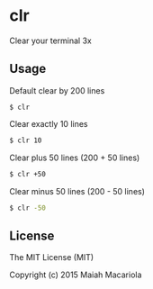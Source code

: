 # clr
Clear your terminal 3x

Usage
---
Default clear by 200 lines
```ssh
$ clr
```

Clear exactly 10 lines
```sh
$ clr 10
```

Clear plus 50 lines (200 + 50 lines)
```sh
$ clr +50
```

Clear minus 50 lines (200 - 50 lines)
```sh
$ clr -50
```

License
---
The MIT License (MIT)

Copyright (c) 2015 Maiah Macariola
